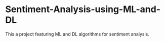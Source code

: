 # Sentiment-Analysis-using-ML-and-DL
This a project featuring ML and DL algorithms for sentiment analysis. 
